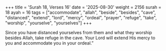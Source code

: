 +++
title = 'Surah 18, Verses 16'
date = '2025-08-30'
weight = 2156
surah = 18
ayah = 16
tags = ["accommodate", "allah", "beside", "besides", "cave", "distanced", "extend", "lord", "mercy", "ordeal", "prayer", "refuge", "take", "worship", "yourselve", "yourselves"]
+++

Since you have distanced yourselves from them and what they worship besides Allah, take refuge in the cave. Your Lord will extend His mercy to you and accommodate you in your ordeal.”